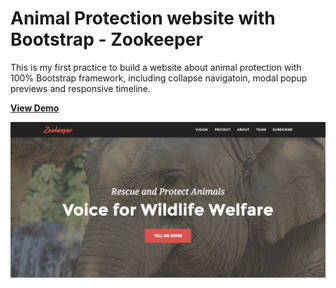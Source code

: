 # Animal Protection website with Bootstrap - Zookeeper

This is my first practice to build a website about animal protection with 100% Bootstrap framework, including collapse navigatoin, modal popup previews and responsive timeline. 

[**View Demo**](https://chinyi3005.github.io/100websites/18-bootstrap-zookeeper)

![Animal Protection website with Bootstrap](./demo-zookeeper.png)
